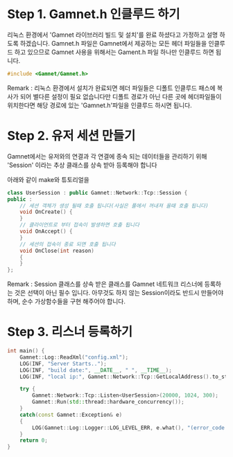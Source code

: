 # Step 1. Gamnet.h 인클루드 하기
리눅스 환경에서 'Gamnet 라이브러리 빌드 및 설치'를 완료 하셨다고 가정하고 설명 하도록 하겠습니다. 
Gamnet.h 파일은 Gamnet에서 제공하는 모든 헤더 파일들을 인클루드 하고 있으므로 Gamnet 사용을 위해서는 Gament.h 파일 하나만 인클루드 하면 됩니다.
```cpp
#include <Gamnet/Gamnet.h>
```
Remark :
리눅스 환경에서 설치가 완료되면 헤더 파일들은 디폴트 인클루드 패스에 복사가 되어 별다른 설정이 필요 없습니다만 디폴트 경로가 아닌 다른 곳에 헤더파일들이 위치한다면 해당 경로에 있는 'Gamnet.h'파일을 인클루드 하시면 됩니다.

# Step 2. 유저 세션 만들기
Gamnet에서는 유저와의 연결과 각 연결에 종속 되는 데이터들을 관리하기 위해 'Session' 이라는 추상 클래스를 상속 받아 등록해야 합니다


아래와 같이 make와  튜토리얼을

```cpp
class UserSession : public Gamnet::Network::Tcp::Session {
public :
	// 세션 객체가 생성 될때 호출 됩니다(사실은 풀에서 꺼내져 올때 호출 됩니다)
	void OnCreate() {
	}
	// 클라이언트로 부터 접속이 발생하면 호출 됩니다
	void OnAccept() {
	}
	// 세션의 접속이 종료 되면 호출 됩니다
	void OnClose(int reason) 
	{
	}
};
```
Remark :
Session 클래스를 상속 받은 클래스를 Gamnet 네트워크 리스너에 등록하는 것은 선택이 아닌 필수 입니다. 아무것도 하지 않는 Session이라도 반드시 만들어야 하며, 순수 가상함수들을 구현 해주어야 합니다.


# Step 3. 리스너 등록하기

```cpp
int main() {
	Gamnet::Log::ReadXml("config.xml");
	LOG(INF, "Server Starts..");
	LOG(INF, "build date:", __DATE__, " ", __TIME__);
	LOG(INF, "local ip:", Gamnet::Network::Tcp::GetLocalAddress().to_string());

	try {
		Gamnet::Network::Tcp::Listen<UserSession>(20000, 1024, 300);
		Gamnet::Run(std::thread::hardware_concurrency());
	}
	catch(const Gamnet::Exception& e)
	{
		LOG(Gamnet::Log::Logger::LOG_LEVEL_ERR, e.what(), "(error_code:", e.error_code(), ")");
	}
	return 0;
}
